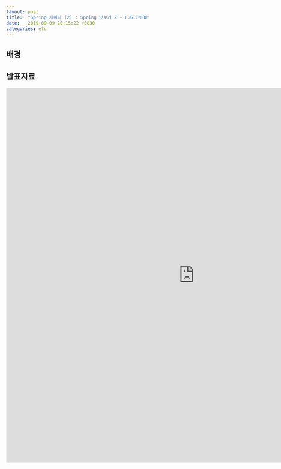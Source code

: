 ```yaml
---
layout: post
title:  "Spring 세미나 (2) : Spring 맛보기 2 - LOG.INFO"
date:   2019-09-09 20:15:22 +0830
categories: etc
---
```


## 배경

## 발표자료

<embed src="https://heechanyang.github.io/assets/pdfs/SpringFramework맛보기2.pdf" type="application/pdf" width="1000px" height="1000px" />
